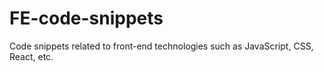 # FE-code-snippets
Code snippets related to front-end technologies such as JavaScript, CSS, React, etc.
